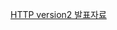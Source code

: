[HTTP version2 발표자료](https://whispering-cheshire-6e8.notion.site/HTTP-Version2-8d8cdc8166ef46c69769ba56a335a8e9?pvs=4)
